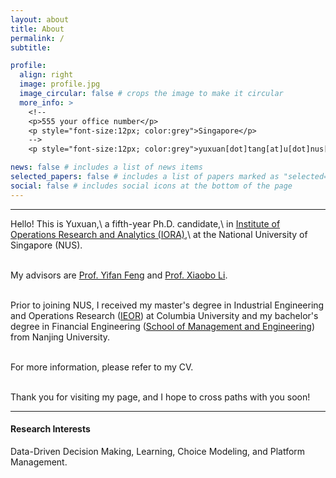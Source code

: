 ```yaml
---
layout: about
title: About
permalink: /
subtitle: 

profile:
  align: right
  image: profile.jpg
  image_circular: false # crops the image to make it circular
  more_info: >
    <!--
    <p>555 your office number</p>
    <p style="font-size:12px; color:grey">Singapore</p>
    -->
    <p style="font-size:12px; color:grey">yuxuan[dot]tang[at]u[dot]nus[dot]edu</p>

news: false # includes a list of news items
selected_papers: false # includes a list of papers marked as "selected={true}"
social: false # includes social icons at the bottom of the page
---
```


---

Hello! This is Yuxuan,\\
a fifth-year Ph.D. candidate,\\
in [Institute of Operations Research and Analytics (IORA)](https://iora.nus.edu.sg/),\\
at the National University of Singapore (NUS). 
<br/>
<br/>

My advisors are [Prof. Yifan Feng](https://sites.google.com/view/yifanfeng/?pli=1&authuser=1) and [Prof. Xiaobo Li](https://sites.google.com/site/lixiaobohome/home?authuser=1). 
<br/>
<br/>

Prior to joining NUS, I received my master's degree in Industrial Engineering and Operations Research ([IEOR](https://ieor.columbia.edu/)) at Columbia University and my bachelor's degree in Financial Engineering ([School of Management and Engineering](https://sme.nju.edu.cn/main.htm)) from Nanjing University. 
<br/>
<br/>

For more information, please refer to my CV. 
<br/>
<br/>


Thank you for visiting my page, and I hope to cross paths with you soon!
<br/>

---

#### Research Interests

Data-Driven Decision Making, Learning, Choice Modeling, and Platform Management.


<!--
<script type="text/javascript" id="clustrmaps" src="//clustrmaps.com/map_v2.js?d=YCvn1gfc-4Zcm16_59Td8Q8TVKH7BBu_xwEpz1zuH8E&cl=ffffff&w=200&h=150"></script>
-->


<!--

Put your address / P.O. box / other info right below your picture. You can also disable any of these elements by editing `profile` property of the YAML header of your `_pages/about.md`. Edit `_bibliography/papers.bib` and Jekyll will render your [publications page](/al-folio/publications/) automatically.

Link to your social media connections, too. This theme is set up to use [Font Awesome icons](https://fontawesome.com/) and [Academicons](https://jpswalsh.github.io/academicons/), like the ones below. Add your Facebook, Twitter, LinkedIn, Google Scholar, or just disable all of them.

-->
